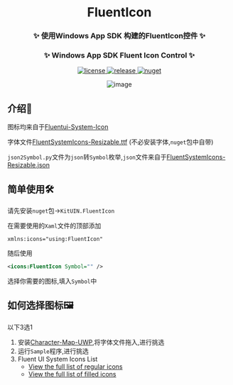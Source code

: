 <div align="center">

# FluentIcon

### ✨ 使用Windows App SDK 构建的FluentIcon控件 ✨
### ✨ Windows App SDK Fluent Icon Control ✨
</div>

<p align="center">
  <a href="https://github.com/kitUIN/FluentIcon/blob/master/LICENSE">
    <img src="https://img.shields.io/badge/license-MIT-green" alt="license">
  </a>
  <a href="https://github.com/kitUIN/FluentIcon/releases">
    <img src="https://img.shields.io/github/v/release/kitUIN/FluentIcon" alt="release">
  </a>
  <a href="https://www.nuget.org/packages/KitUIN.FluentIcon">
    <img src="https://img.shields.io/nuget/v/KitUIN.FluentIcon?color=blue" alt="nuget">
  </a>
</p> 
<div align="center">
  
![image](https://github.com/kitUIN/FluentIcon/assets/68675068/05c85b8b-44e5-4600-bcda-ca57dab5d66c)
  
</div>

## 介绍📖
图标均来自于[Fluentui-System-Icon](https://github.com/microsoft/fluentui-system-icons)

字体文件[FluentSystemIcons-Resizable.ttf](https://github.com/microsoft/fluentui-system-icons/blob/main/fonts/FluentSystemIcons-Resizable.ttf) (不必安装字体,`nuget`包中自带)

`json2Symbol.py`文件为`json`转`Symbol`枚举,`json`文件来自于[FluentSystemIcons-Resizable.json](https://github.com/microsoft/fluentui-system-icons/blob/main/fonts/FluentSystemIcons-Resizable.json)

## 简单使用🛠️
请先安装`nuget`包->`KitUIN.FluentIcon`

在需要使用的`Xaml`文件的顶部添加

```
xmlns:icons="using:FluentIcon"
```

随后使用

```xml
<icons:FluentIcon Symbol="" />
```

选择你需要的图标,填入`Symbol`中

## 如何选择图标🖼️
以下3选1
1. 安装[Character-Map-UWP](https://www.microsoft.com/store/apps/9wzdncrdxf41?cid=storebadge&ocid=badge),将字体文件拖入,进行挑选
2. 运行`Sample`程序,进行挑选
3. Fluent UI System Icons List
   - [View the full list of regular icons](https://github.com/microsoft/fluentui-system-icons/blob/main/icons_regular.md)
   - [View the full list of filled icons](https://github.com/microsoft/fluentui-system-icons/blob/main/icons_filled.md)


